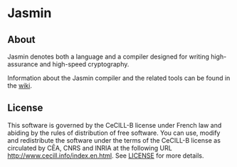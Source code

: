 # Jasmin

## About

Jasmin denotes both a language and a compiler designed for
writing high-assurance and high-speed cryptography.

Information about the Jasmin compiler and the related tools
can be found in the [wiki](https://github.com/jasmin-lang/jasmin/wiki).

## License

This software is governed by the CeCILL-B license under French law and abiding
by the rules of distribution of free software. You can use, modify and
redistribute the software under the terms of the CeCILL-B license as circulated
by CĒA, CNRS and INRIA at the following URL
<http://www.cecill.info/index.en.html>. See [LICENSE](LICENSE) for more details.
